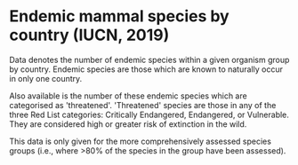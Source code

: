 # Endemic mammal species by country (IUCN, 2019)

Data denotes the number of endemic species within a given organism group by country. Endemic species are those which are known to naturally occur in only one country. 

Also available is the number of these endemic species which are categorised as 'threatened'.  'Threatened' species are those in any of the three Red List categories: Critically Endangered, Endangered, or Vulnerable. They are considered high or greater risk of extinction in the wild.

This data is only given for the more comprehensively assessed species groups (i.e., where >80% of the species in the group have been assessed).